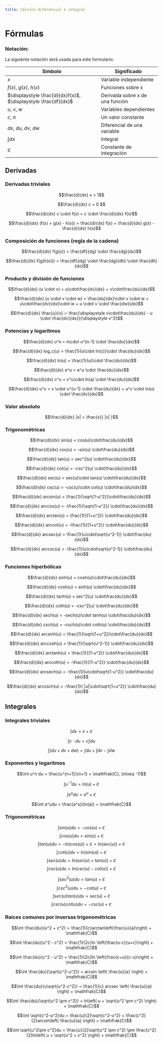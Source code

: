 ```yaml
---
title: Cálculo diferencial e integral
---
```


# Fórmulas

### Notación:

La siguiente notación será usada para este formulario:

| Símbolo                                                         | Significado                               |
|-----------------------------------------------------------------|-------------------------------------------|
| $x$                                                             | Variable independiente                    |
| $f(x)$, $g(x)$, $h(x)$                                          | Funciones sobre x                         |
| $\displaystyle \frac{d}{dx}f(x)$, $\displaystyle \frac{df}{dx}$ | Derivada sobre x de una función           |
| $u$, $v$, $w$                                                   | Variables dependientes                    |
| $c$, $n$                                                        | Un valor constante                        |
| $dx$, $du$, $dv$, $dw$                                          | Diferencial de una variable               |
| $\displaystyle \int dx$                                         | Integral                                  |
| $\mathfrak{C}$                                                  | Constante de integración                  |


## Derivadas

### Derivadas triviales

$$\frac{d}{dx} x = 1$$

$$\frac{d}{dx} c = 0 $$

$$\frac{d}{dx} c \cdot f(x) = c \cdot \frac{d}{dx} f(x)$$

$$\frac{d}{dx} (f(x) + g(x) - h(x)) = \frac{d}{dx} f(x) + \frac{d}{dx} g(x) - \frac{d}{dx} h(x)$$

### Composición de funciones (regla de la cadena)

$$\frac{d}{dx} f(g(x)) = \frac{df}{dg} \cdot \frac{dg}{dx}$$

$$\frac{d}{dx} f(g(h(x))) = \frac{df}{dg} \cdot \frac{dg}{dh} \cdot \frac{dh}{dx}$$

### Producto y división de funciones

$$\frac{d}{dx} (u \cdot v) = u\cdot\frac{dv}{dx} + v\cdot\frac{du}{dx}$$

$$\frac{d}{dx} (u \cdot v \cdot w) = \frac{du}{dx}\cdot v \cdot w +  u\cdot\frac{dv}{dx}\cdot w + u \cdot v \cdot \frac{dw}{dx}$$

$$\frac{d}{dx} \frac{u}{v} = \frac{\displaystyle v\cdot\frac{du}{dx} - u \cdot \frac{dv}{dx}}{\displaystyle v^2}$$

### Potencias y logaritmos

$$\frac{d}{dx} u^n = n\cdot u^{n-1} \cdot \frac{du}{dx}$$

$$\frac{d}{dx} log_c(u) = \frac{1}{u\cdot ln(c)}\cdot \frac{du}{dx}$$

$$\frac{d}{dx} ln(u) = \frac{1}{u}\cdot \frac{du}{dx}$$

$$\frac{d}{dx} e^u = e^u \cdot \frac{du}{dx}$$

$$\frac{d}{dx} c^u = c^u\cdot ln(a) \cdot \frac{du}{dx}$$

$$\frac{d}{dx} u^v = v \cdot u^{v-1} \cdot \frac{du}{dx} + u^v \cdot ln(u) \cdot \frac{dv}{dx}$$

### Valor absoluto

$$\frac{d}{dx} |x| = \frac{x}{ |x| }$$

### Trigonométricas

$$\frac{d}{dx} sin(u) = cos(u)\cdot\frac{du}{dx}$$

$$\frac{d}{dx} cos(u) = -sin(u) \cdot\frac{du}{dx}$$

$$\frac{d}{dx} tan(u) = sec^2(u) \cdot\frac{du}{dx}$$

$$\frac{d}{dx} cot(u) = -csc^2(u) \cdot\frac{du}{dx}$$

$$\frac{d}{dx} sec(u) = sec(u)\cdot tan(u) \cdot\frac{du}{dx}$$

$$\frac{d}{dx} csc(u) = -csc(u)\cdot cot(u) \cdot\frac{du}{dx}$$

$$\frac{d}{dx} arcsin(u) = \frac{1}{\sqrt{1-u^2}}\cdot\frac{du}{dx}$$

$$\frac{d}{dx} arccos(u) = -\frac{1}{\sqrt{1-u^2}} \cdot\frac{du}{dx}$$

$$\frac{d}{dx} arctan(u) = \frac{1}{{1+u^2}} \cdot\frac{du}{dx}$$

$$\frac{d}{dx} arccot(u) = -\frac{1}{{1+u^2}}  \cdot\frac{du}{dx}$$

$$\frac{d}{dx} arcsec(u) = \frac{1}{u\cdot\sqrt{u^2-1}} \cdot\frac{du}{dx}$$

$$\frac{d}{dx} arccsc(u) = -\frac{1}{u\cdot\sqrt{u^2-1}} \cdot\frac{du}{dx}$$

### Funciones hiperbólicas

$$\frac{d}{dx} sinh(u) = cosh(u)\cdot\frac{du}{dx}$$

$$\frac{d}{dx} cosh(u) = sinh(u) \cdot\frac{du}{dx}$$

$$\frac{d}{dx} tanh(u) = sec^2(u) \cdot\frac{du}{dx}$$

$$\frac{d}{dx} coth(u) = -csc^2(u) \cdot\frac{du}{dx}$$

$$\frac{d}{dx} sech(u) = -sech(u)\cdot tanh(u) \cdot\frac{du}{dx}$$

$$\frac{d}{dx} csch(u) = -csch(u)\cdot coth(u) \cdot\frac{du}{dx}$$

$$\frac{d}{dx} arcsinh(u) = \frac{1}{\sqrt{1+u^2}}\cdot\frac{du}{dx}$$

$$\frac{d}{dx} arccosh(u) = \frac{1}{\sqrt{u^2-1}} \cdot\frac{du}{dx}$$

$$\frac{d}{dx} arctanh(u) = \frac{1}{{1-u^2}} \cdot\frac{du}{dx}$$

$$\frac{d}{dx} arccoth(u) = -\frac{1}{{1-u^2}}  \cdot\frac{du}{dx}$$

$$\frac{d}{dx} arcsech(u) = -\frac{1}{u\cdot\sqrt{1-u^2}} \cdot\frac{du}{dx}$$

$$\frac{d}{dx} arccsch(u) = -\frac{1}{ |u|\cdot\sqrt{1+u^2}} \cdot\frac{du}{dx}$$

## Integrales

### Integrales triviales

$$\int dx = x + \mathfrak{C}$$

$$\int c\cdot du = c \int du$$

$$\int(du + dv + dw) = \int du + \int dv - \int dw$$

### Exponentes y logaritmos

$$\int u^n du = \frac{u^{n+1}}{n+1} + \mathfrak{C}, (n\neq -1)$$

$$\int u^{-1}du = ln(u) + \mathfrak{C}$$

$$\int e^udu = e^u + \mathfrak{C}$$

$$\int a^udu = \frac{a^u}{ln(a)} + \mathfrak{C}$$

### Trigonométricas

$$\int sin(u)du = -cos(u) + \mathfrak{C}$$
$$\int cos(u)du = sin(u) + \mathfrak{C}$$
$$\int tan(u)du = -ln(cos(u)) + \mathfrak{C} = ln(sec(u)) + \mathfrak{C}$$
$$\int cot(u)du = ln(sin(u)) + \mathfrak{C}$$
$$\int sec(u)du = ln(sec(u) + tan(u)) + \mathfrak{C}$$
$$\int csc(u)du = ln(csc(u) - cot(u)) + \mathfrak{C}$$

$$\int sec^2(u)du = tan(u) + \mathfrak{C}$$
$$\int csc^2(u)du = -cot(u) + \mathfrak{C}$$
$$\int sec(u)tan(u)du = sec(u) + \mathfrak{C}$$
$$\int csc(u)cot(u)du = -csc(u) + \mathfrak{C}$$

### Raíces comunes por inversas trigonométricas

$$\int \frac{du}{u^2 + c^2} = \frac{1}{c}arctan\left(\frac{u}{a}\right) + \mathfrak{C}$$

$$\int \frac{du}{u^2 - c^2} = \frac{1}{2c}ln \left(\frac{u-c}{u+c}\right) + \mathfrak{C}$$

$$\int \frac{du}{c^2 - u^2} = \frac{1}{2c}ln \left(\frac{c+u}{c-u}\right) + \mathfrak{C}$$

$$\int \frac{du}{\sqrt{c^2-u^2}} = arcsin \left( \frac{u}{a} \right) + \mathfrak{C}$$

$$\int \frac{du}{u\sqrt{u^2-c^2}} = \frac{1}{c} arcsec \left( \frac{u}{a} \right) + \mathfrak{C}$$

$$\int \frac{du}{\sqrt{u^2 \pm c^2}} = ln\left( u + \sqrt{u^2 \pm c^2} \right) + \mathfrak{C}$$

$$\int \sqrt{c^2-u^2}du = \frac{u}{2}\sqrt{c^2-u^2} + \frac{c^2}{2}arcsin\left( \frac{u}{a} \right) + \mathfrak{C}$$

$$\int \sqrt{u^2\pm c^2}du = \frac{u}{2}\sqrt{u^2 \pm c^2} \pm \frac{c^2}{2}ln\left( u + \sqrt{u^2 + c^2} \right) + \mathfrak{C}$$
